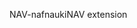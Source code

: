 <span data-ttu-id="94d38-101">NAV-nafnauki</span><span class="sxs-lookup"><span data-stu-id="94d38-101">NAV extension</span></span>